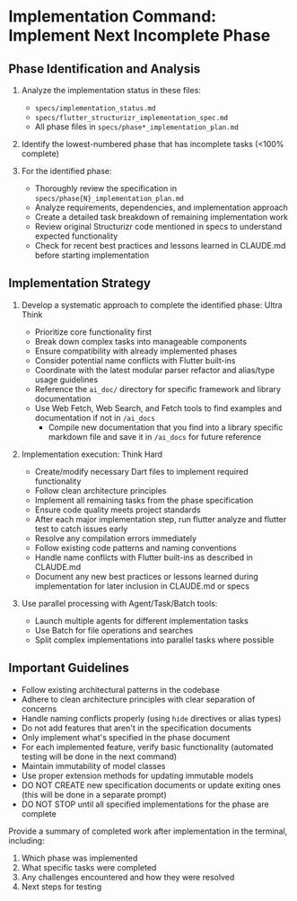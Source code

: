 # Implementation Command: Implement Next Incomplete Phase

## Phase Identification and Analysis

1. Analyze the implementation status in these files:
   - `specs/implementation_status.md`
   - `specs/flutter_structurizr_implementation_spec.md`
   - All phase files in `specs/phase*_implementation_plan.md`

2. Identify the lowest-numbered phase that has incomplete tasks (<100% complete)

3. For the identified phase:
   - Thoroughly review the specification in `specs/phase{N}_implementation_plan.md`
   - Analyze requirements, dependencies, and implementation approach
   - Create a detailed task breakdown of remaining implementation work
   - Review original Structurizr code mentioned in specs to understand expected functionality
   - Check for recent best practices and lessons learned in CLAUDE.md before starting implementation

## Implementation Strategy

1. Develop a systematic approach to complete the identified phase: Ultra Think
   - Prioritize core functionality first
   - Break down complex tasks into manageable components
   - Ensure compatibility with already implemented phases
   - Consider potential name conflicts with Flutter built-ins
   - Coordinate with the latest modular parser refactor and alias/type usage guidelines
   - Reference the `ai_doc/` directory for specific framework and library documentation
   - Use Web Fetch, Web Search, and Fetch tools to find examples and documentation if not in `/ai_docs`
     - Compile new documentation that you find into a library specific markdown file and save it in `/ai_docs` for future reference

2. Implementation execution: Think Hard
   - Create/modify necessary Dart files to implement required functionality
   - Follow clean architecture principles
   - Implement all remaining tasks from the phase specification
   - Ensure code quality meets project standards
   - After each major implementation step, run flutter analyze and flutter test to catch issues early
   - Resolve any compilation errors immediately
   - Follow existing code patterns and naming conventions
   - Handle name conflicts with Flutter built-ins as described in CLAUDE.md
   - Document any new best practices or lessons learned during implementation for later inclusion in CLAUDE.md or specs

3. Use parallel processing with Agent/Task/Batch tools:
   - Launch multiple agents for different implementation tasks
   - Use Batch for file operations and searches
   - Split complex implementations into parallel tasks where possible

## Important Guidelines

- Follow existing architectural patterns in the codebase
- Adhere to clean architecture principles with clear separation of concerns
- Handle naming conflicts properly (using `hide` directives or alias types)
- Do not add features that aren't in the specification documents
- Only implement what's specified in the phase document
- For each implemented feature, verify basic functionality (automated testing will be done in the next command)
- Maintain immutability of model classes
- Use proper extension methods for updating immutable models
- DO NOT CREATE new specification documents or update exiting ones (this will be done in a separate prompt)
- DO NOT STOP until all specified implementations for the phase are complete

Provide a summary of completed work after implementation in the terminal, including:
1. Which phase was implemented
2. What specific tasks were completed
3. Any challenges encountered and how they were resolved
4. Next steps for testing